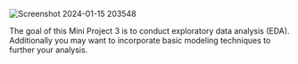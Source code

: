 ![Screenshot 2024-01-15 203548](https://github.com/VirmarSosa/Specialty-Food-Part-III/assets/118692087/0ed6129b-8c92-4fb5-b235-3427185e2bf3)

The goal of this Mini Project 3 is to conduct exploratory data analysis (EDA). Additionally you may want to incorporate basic modeling techniques to further your analysis.
